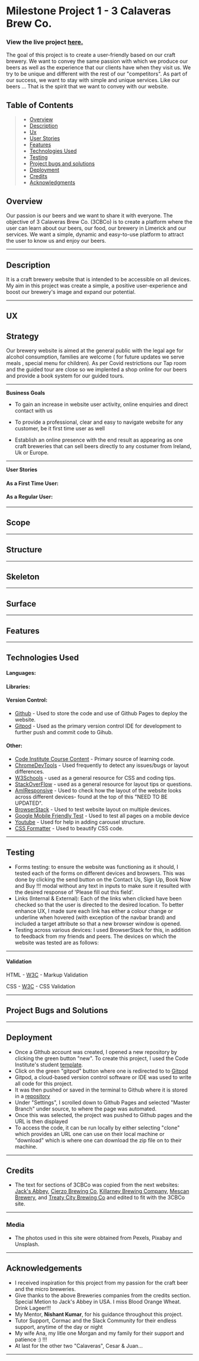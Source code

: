 <!-- Update with screenshot of the index.html-->

# Milestone Project 1 - 3 Calaveras Brew Co.


### View the live project [here.](https://ajba1973.github.io/ms1-3cbco/agegate.html)

The goal of this project is to create a user-friendly based on our craft brewery. We want to convey the same passion with which we produce our beers as well as the experience that our clients have when they visit us.
We try to be unique and different with the rest of our "competitors". As part of our success, we want to stay with simple and unique services.
Like our beers ... That is the spirit that we want to convey with our website.

## Table of Contents
> - [Overview](#overview)
> - [Description](#description)
> - [Ux](#ux)
> - [User Stories](#user-stories)
> - [Features](#features)
> - [Technologies Used](#technologies-used)
> - [Testing](#testing)
> - [Project bugs and solutions](#Project-bugs-and-solutions)
> - [Deployment](#deployment)
> - [Credits](#credits)
> - [Acknowledgments](#Acknowledgements)

## Overview

Our passion is our beers and we want to share it with everyone. The objective of 3 Calaveras Brew Co. (3CBCo) is to create a platform where the user can learn about our beers, our food, our brewery in Limerick and our services. We want a simple, dynamic and easy-to-use platform to attract the user to know us and enjoy our beers.

--------

## Description

It is a craft brewery website that is intended to be accessible on all devices. My aim in this project was create a simple, a positive user-experience and boost our brewery's image and expand our potential.

--------

## UX  


## Strategy

Our brewery website is aimed at the general public with the legal age for alcohol consumption, families are welcome ( for future  updates we serve meals , special menu for children). As per Covid restrictions our Tap room and the guided tour are close so we implented a shop online for our beers and provide a book system for our guided tours.

--------
**Business Goals**

- To gain an increase in website user activity, online enquiries and direct contact with us

- To provide a professional, clear and easy to navigate website for any customer, be it
first time user as well

- Establish an online presence with the end result as appearing as one craft breweries that can sell beers directly to any costumer from Ireland, Uk or Europe.

--------
**User Stories**

#### As a First Time User:

#### As a Regular User: 

--------
## Scope

--------
## Structure

--------
## Skeleton

--------
## Surface


--------
## Features


--------
## Technologies Used

#### Languages:


#### Libraries:


#### Version Control:

- [Github](https://github.com/) - Used to store the code and use of Github Pages to deploy the website. 
- [Gitpod](https://gitpod.io/) - Used as the primary version control IDE for development to further push and commit code to Gihub.

#### Other:

- [Code Institute Course Content](https://courses.codeinstitute.net/) - Primary source of learning code.
- [ChromeDevTools](https://developers.google.com/web/tools/chrome-devtools) - Used frequently to detect any issues/bugs or layout differences.
- [W3Schools](https://www.w3schools.com/) - used as a general resource for CSS and coding tips.
- [StackOverFlow](https://stackoverflow.com/) - used as a general resource for layout tips or questions.
- [AmIResponsive](http://ami.responsivedesign.is/) - Used to check how the layout of the website looks across different devices- found at the top of this "NEED TO BE UPDATED". 
- [BrowserStack](https://www.browserstack.com/) - Used to test website layout on multiple devices.
- [Google Mobile Friendly Test](https://search.google.com/test/mobile-friendly) - Used to test all pages on a mobile device
- [Youtube](https://www.youtube.com/) - Used for help in adding carousel structure.
- [CSS Formatter](https://www.cleancss.com/css-beautify/) - Used to beautify CSS code.

--------
## Testing

- Forms testing: to ensure the website was functioning as it should, I tested each of the forms on different devices and browsers. This was done by clicking the send button on the Contact Us, Sign Up, Book Now and Buy !!!  modal without any text in inputs to make sure it resulted with the desired response of 'Please fill out this field'.
- Links (Internal & External): Each of the links when clicked have been checked so that the user is directed to the desired location. To better enhance UX, I made sure each link has either a colour change or underline when hovered (with exception of the navbar brand) and included a target attribute so that a new browser window is opened. 
- Testing across various devices: I used BrowserStack for this, in addition to feedback from my friends and peers. The devices on which the website was tested are as follows:

--------
#### Validation

HTML - [W3C](https://validator.w3.org/) - Markup Validation


CSS - [W3C](https://jigsaw.w3.org/css-validator/) - CSS Validation

--------
## Project Bugs and Solutions


--------
## Deployment

- Once a GIthub account was created, I opened a new repository by clicking the green button "new". To create this project, I used the Code Institute's student [template](https://github.com/Code-Institute-Org/gitpod-full-template).
- Click on the green "gitpod" button where one is redirected to to [Gitpod](https://gitpod.io/)
- Gitpod, a cloud-based version control software or IDE was used to write all code for this project.
- It was then pushed or saved in the terminal to Github where it is stored in a [repository](https://github.com/ajba1973/ms1-3cbco/)
- Under "Settings", I scrolled down to Github Pages and selected "Master Branch" under source, to where the page was automated.
- Once this was selected, the project was pushed to Github pages and the URL is then displayed
- To access the code, it can be run locally by either selecting "clone" which provides an URL one can use on their local machine or "download" which is where one can download the zip file on to their machine.

--------
## Credits

- The text for sections of 3CBCo was copied from the next websites: 
    [Jack's Abbey](https://jacksabby.com/), 
    [Cierzo Brewing Co](https://cierzobrewing.com/en/), 
    [Killarney Brewing Company](https://www.killarneybrewing.com/#tabs-story),
    [Mescan Brewery](https://www.mescanbrewery.com/), and 
    [Treaty City Brewing Co](https://treatycitybrewery.ie/) 
    and edited to fit with the 3CBCo site.

--------
### Media

- The photos used in this site were obtained from Pexels, Pixabay and Unsplash.

--------
## Acknowledgements

- I received inspiration for this project from my passion for the craft beer and the micro breweries.
- Give thanks to the above Breweries companies from the credits section. Special Metion to Jack's Abbey in USA. I miss Blood Orange Wheat. Drink Lageer!!!   
- My Mentor, **Nishant Kumar**, for his guidance throughout this project.
- Tutor Support, Cormac and the Slack Community for their endless support, anytime of the day or night
- My wife Ana, my litle one Morgan and my family for their support and patience  :) !!!
- At last for the other two "Calaveras", Cesar & Juan...

--------